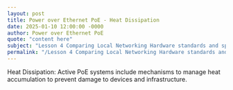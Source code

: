 ```yaml
---
layout: post
title: Power over Ethernet PoE - Heat Dissipation
date: 2025-01-10 12:00:00 -0000
author: Power over Ethernet PoE
quote: "content here"
subject: "Lesson 4 Comparing Local Networking Hardware standards and specifications"
permalink: "/Lesson 4 Comparing Local Networking Hardware standards and specifications/Power over Ethernet PoE/Power over Ethernet PoE - Heat Dissipation"
---
```


Heat Dissipation: Active PoE systems include mechanisms to manage heat accumulation to prevent damage to devices and infrastructure.
